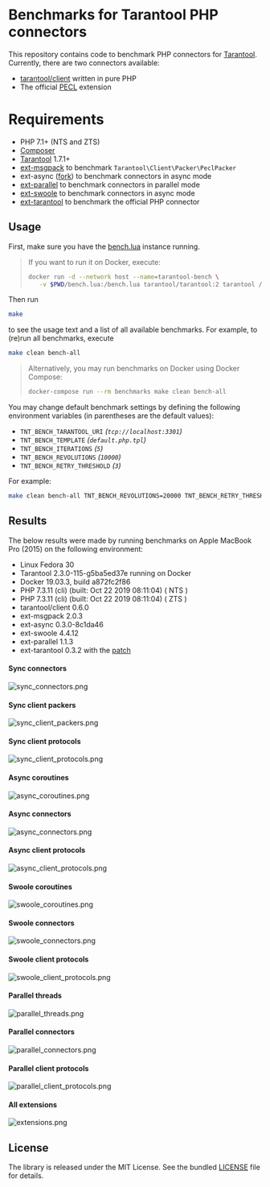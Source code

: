 # Benchmarks for Tarantool PHP connectors

This repository contains code to benchmark PHP connectors for [Tarantool](https://www.tarantool.io/).
Currently, there are two connectors available:

 * [tarantool/client](https://github.com/tarantool-php/client) written in pure PHP 
 * The official [PECL](https://github.com/tarantool/tarantool-php) extension


# Requirements

 * PHP 7.1+ (NTS and ZTS)
 * [Composer](https://getcomposer.org/)
 * [Tarantool](https://www.tarantool.io/) 1.7.1+
 * [ext-msgpack](https://github.com/msgpack/msgpack-php) to benchmark `Tarantool\Client\Packer\PeclPacker`
 * ext-async ([fork](https://github.com/dreamsxin/ext-async)) to benchmark connectors in async mode
 * [ext-parallel](https://github.com/krakjoe/parallel) to benchmark connectors in parallel mode
 * [ext-swoole](https://github.com/swoole/swoole-src) to benchmark connectors in async mode
 * [ext-tarantool](https://github.com/tarantool/tarantool-php) to benchmark the official PHP connector


## Usage

First, make sure you have the [bench.lua](bench.lua) instance running.

> If you want to run it on Docker, execute:
>
> ```bash
> docker run -d --network host --name=tarantool-bench \
>    -v $PWD/bench.lua:/bench.lua tarantool/tarantool:2 tarantool /bench.lua
> ```

Then run

```bash
make
```

to see the usage text and a list of all available benchmarks. For example, to (re)run all benchmarks, execute

```bash
make clean bench-all
```

> Alternatively, you may run benchmarks on Docker using Docker Compose: 
>
> ```bash
> docker-compose run --rm benchmarks make clean bench-all
> ```


You may change default benchmark settings by defining the following environment variables
(in parentheses are the default values):

 * `TNT_BENCH_TARANTOOL_URI` *(`tcp://localhost:3301`)*
 * `TNT_BENCH_TEMPLATE` *(`default.php.tpl`)*
 * `TNT_BENCH_ITERATIONS` *(`5`)*
 * `TNT_BENCH_REVOLUTIONS` *(`10000`)*
 * `TNT_BENCH_RETRY_THRESHOLD` *(`3`)*

For example:

```bash
make clean bench-all TNT_BENCH_REVOLUTIONS=20000 TNT_BENCH_RETRY_THRESHOLD=5 
```


## Results

The below results were made by running benchmarks on Apple MacBook Pro (2015) on the following environment: 

 * Linux Fedora 30
 * Tarantool 2.3.0-115-g5ba5ed37e running on Docker
 * Docker 19.03.3, build a872fc2f86
 * PHP 7.3.11 (cli) (built: Oct 22 2019 08:11:04) ( NTS )
 * PHP 7.3.11 (cli) (built: Oct 22 2019 08:11:04) ( ZTS )
 * tarantool/client 0.6.0
 * ext-msgpack 2.0.3
 * ext-async 0.3.0-8c1da46
 * ext-swoole 4.4.12
 * ext-parallel 1.1.3
 * ext-tarantool 0.3.2 with the [patch](https://github.com/tarantool/tarantool-php/pull/148/files) 

#### Sync connectors
![sync_connectors.png](reports/charts/sync_connectors.png)

#### Sync client packers
![sync_client_packers.png](reports/charts/sync_client_packers.png)

#### Sync client protocols
![sync_client_protocols.png](reports/charts/sync_client_protocols.png)

#### Async coroutines
![async_coroutines.png](reports/charts/async_coroutines.png)

#### Async connectors
![async_connectors.png](reports/charts/async_connectors.png)

#### Async client protocols
![async_client_protocols.png](reports/charts/async_client_protocols.png)

#### Swoole coroutines
![swoole_coroutines.png](reports/charts/swoole_coroutines.png)

#### Swoole connectors
![swoole_connectors.png](reports/charts/swoole_connectors.png)

#### Swoole client protocols
![swoole_client_protocols.png](reports/charts/swoole_client_protocols.png)

#### Parallel threads
![parallel_threads.png](reports/charts/parallel_threads.png)

#### Parallel connectors
![parallel_connectors.png](reports/charts/parallel_connectors.png)

#### Parallel client protocols
![parallel_client_protocols.png](reports/charts/parallel_client_protocols.png)

#### All extensions
![extensions.png](reports/charts/extensions.png)


## License

The library is released under the MIT License. See the bundled [LICENSE](LICENSE) file for details.
